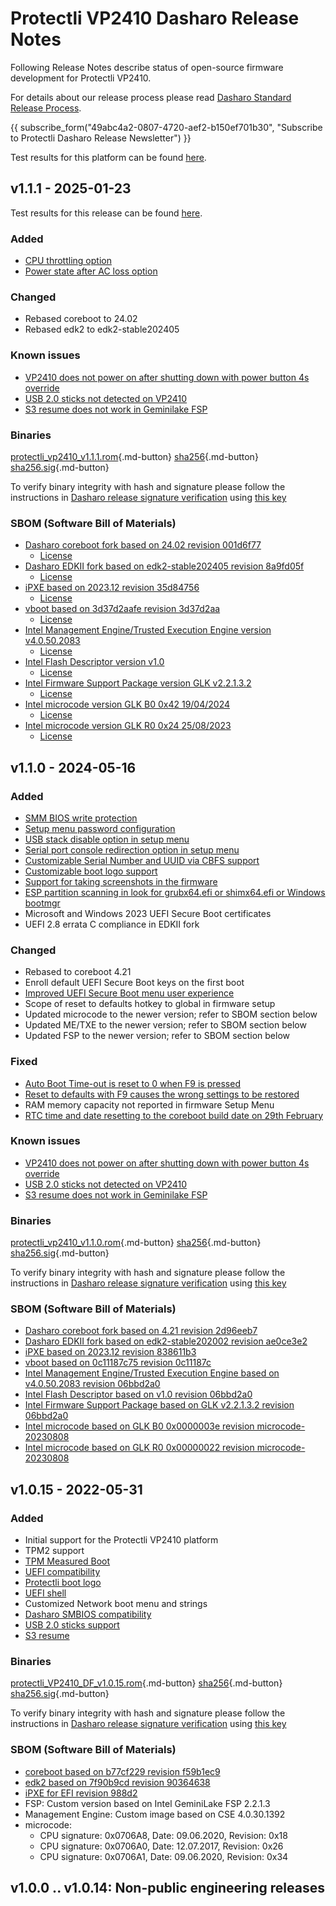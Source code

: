 # Protectli VP2410 Dasharo Release Notes

Following Release Notes describe status of open-source firmware development
for Protectli VP2410.

For details about our release process please read
[Dasharo Standard Release Process](../../dev-proc/standard-release-process.md).

{{ subscribe_form("49abc4a2-0807-4720-aef2-b150ef701b30",
"Subscribe to Protectli Dasharo Release Newsletter") }}

Test results for this platform can be found
[here](https://docs.google.com/spreadsheets/d/1wSE6xA3K3nXewwLn5lV39_2wZL1kg5AkGb4mvmG3bwE/edit#gid=1033426620).

## v1.1.1 - 2025-01-23

Test results for this release can be found
[here](https://github.com/Dasharo/osfv-results/blob/main/boards/Protectli/VP2410/v1.1.1-results.csv).

### Added

- [CPU throttling option](https://docs.dasharo.com/dasharo-menu-docs/dasharo-system-features/#power-management-options)
- [Power state after AC loss option](https://docs.dasharo.com/dasharo-menu-docs/dasharo-system-features/#power-management-options)

### Changed

- Rebased coreboot to 24.02
- Rebased edk2 to edk2-stable202405

### Known issues

- [VP2410 does not power on after shutting down with power button 4s override](https://github.com/Dasharo/dasharo-issues/issues/643)
- [USB 2.0 sticks not detected on VP2410](https://github.com/Dasharo/dasharo-issues/issues/99)
- [S3 resume does not work in Geminilake FSP](https://github.com/Dasharo/dasharo-issues/issues/27)

### Binaries

[protectli_vp2410_v1.1.1.rom][protectli_vp2410_v1.1.1.rom_file]{.md-button}
[sha256][protectli_vp2410_v1.1.1.rom_hash]{.md-button}
[sha256.sig][protectli_vp2410_v1.1.1.rom_sig]{.md-button}

To verify binary integrity with hash and signature please follow the
instructions in [Dasharo release signature verification](/guides/signature-verification)
using [this key](https://raw.githubusercontent.com/3mdeb/3mdeb-secpack/master/customer-keys/protectli/release-keys/dasharo-release-1.1.x-for-protectli-signing-key.asc)

### SBOM (Software Bill of Materials)

- [Dasharo coreboot fork based on 24.02 revision 001d6f77](https://github.com/Dasharo/coreboot/tree/001d6f77)
    + [License](https://github.com/Dasharo/coreboot/blob/001d6f77/COPYING)
- [Dasharo EDKII fork based on edk2-stable202405 revision 8a9fd05f](https://github.com/Dasharo/edk2/tree/8a9fd05f)
    + [License](https://github.com/Dasharo/edk2/blob/8a9fd05f/License.txt)
- [iPXE based on 2023.12 revision 35d84756](https://github.com/Dasharo/ipxe/tree/35d84756)
    + [License](https://github.com/Dasharo/ipxe/blob/35d84756/COPYING.GPLv2)
- [vboot based on 3d37d2aafe revision 3d37d2aa](https://chromium.googlesource.com/chromiumos/platform/vboot_reference/+/3d37d2aa/)
    + [License](https://chromium.googlesource.com/chromiumos/platform/vboot_reference/+/3d37d2aa/LICENSE)
- [Intel Management Engine/Trusted Execution Engine version v4.0.50.2083](https://github.com/Dasharo/dasharo-blobs/blob/cc9465c1/protectli/vault_glk/ifwi.bin)
    + [License](https://github.com/Dasharo/dasharo-blobs/blob/cc9465c1/licenses/pv%20intel%20obl%20software%20license%20agreement%2011.2.2017.pdf)
- [Intel Flash Descriptor version v1.0](https://github.com/Dasharo/dasharo-blobs/blob/cc9465c1/protectli/vault_glk/descriptor.bin)
    + [License](https://github.com/Dasharo/dasharo-blobs/blob/cc9465c1/licenses/pv%20intel%20obl%20software%20license%20agreement%2011.2.2017.pdf)
- [Intel Firmware Support Package version GLK v2.2.1.3.2](https://github.com/Dasharo/dasharo-blobs/blob/cc9465c1/protectli/vault_glk/GeminilakeFspBinPkg)
    + [License](https://github.com/Dasharo/dasharo-blobs/blob/cc9465c1/licenses/INTEL_FSP_SIC_LICENSE.txt)
- [Intel microcode version GLK B0 0x42 19/04/2024](https://github.com/intel/Intel-Linux-Processor-Microcode-Data-Files/tree/microcode-20240531/intel-ucode/06-7a-01)
    + [License](https://github.com/intel/Intel-Linux-Processor-Microcode-Data-Files/blob/microcode-20240531/license)
- [Intel microcode version GLK R0 0x24 25/08/2023](https://github.com/intel/Intel-Linux-Processor-Microcode-Data-Files/tree/microcode-20240531/intel-ucode/06-7a-08)
    + [License](https://github.com/intel/Intel-Linux-Processor-Microcode-Data-Files/blob/microcode-20240531/license)

## v1.1.0 - 2024-05-16

### Added

- [SMM BIOS write protection](https://docs.dasharo.com/dasharo-menu-docs/dasharo-system-features/#dasharo-security-options)
- [Setup menu password configuration](https://docs.dasharo.com/dasharo-menu-docs/overview/#dasharo-menu-guides)
- [USB stack disable option in setup menu](https://docs.dasharo.com/dasharo-menu-docs/dasharo-system-features/#usb-configuration)
- [Serial port console redirection option in setup menu](https://docs.dasharo.com/dasharo-menu-docs/dasharo-system-features/#serial-port-configuration)
- [Customizable Serial Number and UUID via CBFS support](https://github.com/Dasharo/dcu)
- [Customizable boot logo support](https://github.com/Dasharo/dcu)
- [Support for taking screenshots in the firmware](https://docs.dasharo.com/dev-proc/screenshots/#taking-screenshots)
- [ESP partition scanning in look for grubx64.efi or shimx64.efi or Windows bootmgr](https://github.com/Dasharo/dasharo-issues/issues/94)
- Microsoft and Windows 2023 UEFI Secure Boot certificates
- UEFI 2.8 errata C compliance in EDKII fork

### Changed

- Rebased to coreboot 4.21
- Enroll default UEFI Secure Boot keys on the first boot
- [Improved UEFI Secure Boot menu user experience](https://docs.dasharo.com/dasharo-menu-docs/device-manager/#secure-boot-configuration)
- Scope of reset to defaults hotkey to global in firmware setup
- Updated microcode to the newer version; refer to SBOM section below
- Updated ME/TXE to the newer version; refer to SBOM section below
- Updated FSP to the newer version; refer to SBOM section below

### Fixed

- [Auto Boot Time-out is reset to 0 when F9 is pressed](https://github.com/Dasharo/dasharo-issues/issues/513)
- [Reset to defaults with F9 causes the wrong settings to be restored](https://github.com/Dasharo/dasharo-issues/issues/355)
- RAM memory capacity not reported in firmware Setup Menu
- [RTC time and date resetting to the coreboot build date on 29th February](https://review.coreboot.org/c/coreboot/+/80790)

### Known issues

- [VP2410 does not power on after shutting down with power button 4s override](https://github.com/Dasharo/dasharo-issues/issues/643)
- [USB 2.0 sticks not detected on VP2410](https://github.com/Dasharo/dasharo-issues/issues/99)
- [S3 resume does not work in Geminilake FSP](https://github.com/Dasharo/dasharo-issues/issues/27)

### Binaries

[protectli_vp2410_v1.1.0.rom][protectli_vp2410_v1.1.0.rom_file]{.md-button}
[sha256][protectli_vp2410_v1.1.0.rom_hash]{.md-button}
[sha256.sig][protectli_vp2410_v1.1.0.rom_sig]{.md-button}

To verify binary integrity with hash and signature please follow the
instructions in [Dasharo release signature verification](../../guides/signature-verification.md)
using [this key](https://raw.githubusercontent.com/3mdeb/3mdeb-secpack/master/customer-keys/protectli/release-keys/dasharo-release-1.1.x-for-protectli-signing-key.asc)

### SBOM (Software Bill of Materials)

- [Dasharo coreboot fork based on 4.21 revision 2d96eeb7](https://github.com/Dasharo/coreboot/tree/2d96eeb7)
- [Dasharo EDKII fork based on edk2-stable202002 revision ae0ce3e2](https://github.com/Dasharo/edk2/tree/ae0ce3e2)
- [iPXE based on 2023.12 revision 838611b3](https://github.com/Dasharo/ipxe/tree/838611b3)
- [vboot based on 0c11187c75 revision 0c11187c](https://chromium.googlesource.com/chromiumos/platform/vboot_reference/+/0c11187c/)
- [Intel Management Engine/Trusted Execution Engine based on v4.0.50.2083 revision 06bbd2a0](https://github.com/Dasharo/dasharo-blobs/blob/06bbd2a0/protectli/vault_glk/ifwi.bin)
- [Intel Flash Descriptor based on v1.0 revision 06bbd2a0](https://github.com/Dasharo/dasharo-blobs/blob/06bbd2a0/protectli/vault_glk/descriptor.bin)
- [Intel Firmware Support Package based on GLK v2.2.1.3.2 revision 06bbd2a0](https://github.com/Dasharo/dasharo-blobs/blob/06bbd2a0/protectli/vault_glk/GeminilakeFspBinPkg)
- [Intel microcode based on GLK B0 0x0000003e revision microcode-20230808](https://github.com/intel/Intel-Linux-Processor-Microcode-Data-Files/tree/microcode-20230808/intel-ucode/06-7a-01)
- [Intel microcode based on GLK R0 0x00000022 revision microcode-20230808](https://github.com/intel/Intel-Linux-Processor-Microcode-Data-Files/tree/microcode-20230808/intel-ucode/06-7a-08)

## v1.0.15 - 2022-05-31

### Added

- Initial support for the Protectli VP2410 platform
- TPM2 support
- [TPM Measured Boot](https://docs.dasharo.com/unified-test-documentation/dasharo-security/203-measured-boot/)
- [UEFI compatibility](https://docs.dasharo.com/unified-test-documentation/dasharo-compatibility/30M-uefi-compatible-interface/)
- [Protectli boot logo](https://docs.dasharo.com/unified-test-documentation/dasharo-compatibility/304-custom-logo/)
- [UEFI shell](https://docs.dasharo.com/unified-test-documentation/dasharo-compatibility/30P-uefi-shell/)
- Customized Network boot menu and strings
- [Dasharo SMBIOS compatibility](https://docs.dasharo.com/unified-test-documentation/dasharo-compatibility/31L-smbios/)
- [USB 2.0 sticks support](https://github.com/Dasharo/dasharo-issues/issues/99)
- [S3 resume](https://github.com/Dasharo/dasharo-issues/issues/27)

### Binaries

[protectli_VP2410_DF_v1.0.15.rom][v1.0.15_rom]{.md-button}
[sha256][v1.0.15_hash]{.md-button}
[sha256.sig][v1.0.15_sig]{.md-button}

To verify binary integrity with hash and signature please follow the
instructions in [Dasharo release signature verification](../../guides/signature-verification.md)
using [this key](https://raw.githubusercontent.com/3mdeb/3mdeb-secpack/master/customer-keys/protectli/release-keys/protectli-dasharo-firewall-release-1.0-key.asc)

### SBOM (Software Bill of Materials)

- [coreboot based on b77cf229 revision f59b1ec9](https://github.com/Dasharo/coreboot/tree/f59b1ec9)
- [edk2 based on 7f90b9cd revision 90364638](https://github.com/Dasharo/edk2/tree/90364638)
- [iPXE for EFI revision 988d2](https://github.com/ipxe/ipxe/tree/988d2c13cdf0f0b4140685af35ced70ac5b3283c)
- FSP: Custom version based on Intel GeminiLake FSP 2.2.1.3
- Management Engine: Custom image based on CSE 4.0.30.1392
- microcode:
    + CPU signature: 0x0706A8, Date: 09.06.2020, Revision: 0x18
    + CPU signature: 0x0706A0, Date: 12.07.2017, Revision: 0x26
    + CPU signature: 0x0706A1, Date: 09.06.2020, Revision: 0x34

[protectli_vp2410_v1.1.1.rom_file]: https://dl.3mdeb.com/open-source-firmware/Dasharo/protectli_vault_glk/v1.1.1/protectli_vp2410_v1.1.1.rom
[protectli_vp2410_v1.1.1.rom_hash]: https://dl.3mdeb.com/open-source-firmware/Dasharo/protectli_vault_glk/v1.1.1/protectli_vp2410_v1.1.1.rom.sha256
[protectli_vp2410_v1.1.1.rom_sig]: https://dl.3mdeb.com/open-source-firmware/Dasharo/protectli_vault_glk/v1.1.1/protectli_vp2410_v1.1.1.rom.sha256.sig
[protectli_vp2410_v1.1.0.rom_file]: https://dl.3mdeb.com/open-source-firmware/Dasharo/protectli_vault_glk/v1.1.0/protectli_vp2410_v1.1.0.rom
[protectli_vp2410_v1.1.0.rom_hash]: https://dl.3mdeb.com/open-source-firmware/Dasharo/protectli_vault_glk/v1.1.0/protectli_vp2410_v1.1.0.rom.sha256
[protectli_vp2410_v1.1.0.rom_sig]: https://dl.3mdeb.com/open-source-firmware/Dasharo/protectli_vault_glk/v1.1.0/protectli_vp2410_v1.1.0.rom.sha256.sig
[v1.0.15_rom]: https:/3mdeb.com/open-source-firmware/Dasharo/protectli_vault_glk/v1.0.15/protectli_vault_glk_v1.0.15.rom
[v1.0.15_hash]: https://3mdeb.com/open-source-firmware/Dasharo/protectli_vault_glk/v1.0.15/protectli_vault_glk_v1.0.15.rom.sha256
[v1.0.15_sig]: https://3mdeb.com/open-source-firmware/Dasharo/protectli_vault_glk/v1.0.15/protectli_vault_glk_v1.0.15.rom.sha256.sig

## v1.0.0 .. v1.0.14: Non-public engineering releases
